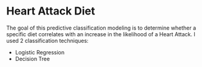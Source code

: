 # Heart Attack Diet
The goal of this predictive classification modeling is to determine whether a specific diet correlates with an increase in the likelihood of a Heart Attack. 
I used 2 classification techniques: 
* Logistic Regression 
* Decision Tree 
